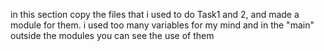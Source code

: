 in this section copy the files that i used to do Task1 and 2, and made a module for them.
i used too many variables for my mind and in the "main" outside the modules you can see the use of them
